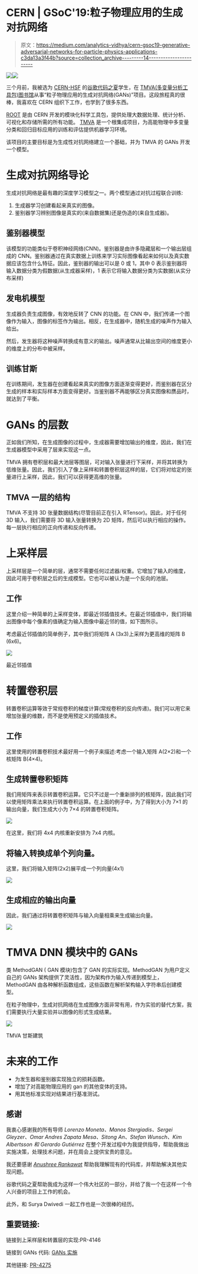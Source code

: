 # CERN | GSoC'19:粒子物理应用的生成对抗网络

> 原文：<https://medium.com/analytics-vidhya/cern-gsoc19-generative-adversarial-networks-for-particle-physics-applications-c3da13a3f44b?source=collection_archive---------14----------------------->

![](img/8796f55f7448b5a16ff97c83f4defd39.png)![](img/2361997c25c057f3dcd6f2a683168030.png)

三个月前，我被选为 [CERN-HSF](https://home.cern/) 的[谷歌代码之夏](https://summerofcode.withgoogle.com)学生，在 [TMVA(多变量分析工具包)图书馆](https://root.cern/tmva)从事“粒子物理应用的生成对抗网络(GANs)”项目。这段旅程真的很棒，我喜欢在 CERN 组织下工作，也学到了很多东西。

[ROOT](https://root.cern/) 是由 CERN 开发的模块化科学工具包，提供处理大数据处理、统计分析、可视化和存储所需的所有功能。 [TMVA](https://root.cern/tmva) 是一个根集成项目，为高能物理中多变量分类和回归目标应用的训练和评估提供机器学习环境。

该项目的主要目标是为生成性对抗网络建立一个基础，并为 TMVA 的 GANs 开发一个模型。

# 生成对抗网络导论

生成对抗网络是最有趣的深度学习模型之一。两个模型通过对抗过程联合训练:

1.  生成器学习创建看起来真实的图像。
2.  鉴别器学习辨别图像是真实的(来自数据集)还是伪造的(来自生成器)。

## 鉴别器模型

该模型的功能类似于卷积神经网络(CNN)。鉴别器是由许多隐藏层和一个输出层组成的 CNN。鉴别器通过在真实数据上训练来学习实际图像看起来如何以及真实数据应该包含什么特征。因此，鉴别器的输出可以是 0 或 1，其中 0 表示鉴别器将输入数据分类为假数据(从生成器采样)，1 表示它将输入数据分类为实数据(从实分布采样)

## 发电机模型

生成器负责生成图像，有效地反转了 CNN 的功能。在 CNN 中，我们传递一个图像作为输入，图像的标签作为输出。相反，在生成器中，随机生成的噪声作为输入给出。

然后，发生器将这种噪声转换成有意义的输出。噪声通常从比输出空间的维度更小的维度上的分布中被采样。

## 训练甘斯

在训练期间，发生器在创建看起来真实的图像方面逐渐变得更好，而鉴别器在区分生成的样本和实际样本方面变得更好。当鉴别器不再能够区分真实图像和赝品时，就达到了平衡。

# GANs 的层数

正如我们所知，在生成图像的过程中，生成器需要增加输出的维度，因此，我们在生成器模型中采用了层来实现这一点。

TMVA 拥有卷积层和最大池层等图层，可对输入张量进行下采样，并将其转换为低维张量。因此，我们引入了像上采样和转置卷积层这样的层，它们将对给定的张量进行上采样，因此，我们可以获得更高维的张量。

## TMVA 一层的结构

TMVA 不支持 3D 张量数据结构(尽管目前正在引入 RTensor)。因此，对于任何 3D 输入，我们需要将 3D 输入张量转换为 2D 矩阵，然后可以执行相应的操作。每一层执行相应的正向传递和反向传递。

# 上采样层

上采样层是一个简单的层，通常不需要任何过滤器/权重。它增加了输入的维度，因此可用于卷积层之后的生成模型。它也可以被认为是一个反向的池层。

## 工作

这里介绍一种简单的上采样变体，即最近邻插值技术。在最近邻插值中，我们将输出图像中每个像素的值确定为输入图像中最近邻的值，如下图所示。

考虑最近邻插值的简单例子，其中我们将矩阵 A (3x3)上采样为更高维的矩阵 B (6x6)。

![](img/a194d367a04143b3f5069fc8b5f2d6fe.png)

最近邻插值

# 转置卷积层

转置卷积运算等效于常规卷积的梯度计算(常规卷积的反向传递)。我们可以用它来增加张量的维数，而不是使用预定义的插值技术。

## 工作

这里使用的转置卷积技术最好用一个例子来描述:考虑一个输入矩阵 A(2×2)和一个核矩阵 B(4×4)。

## 生成转置卷积矩阵

我们用矩阵来表示转置卷积运算。它只不过是一个重新排列的核矩阵，因此我们可以使用矩阵乘法来执行转置卷积运算。在上面的例子中，为了得到大小为 7×1 的输出向量，我们生成大小为 7×4 的转置卷积矩阵。

![](img/709a839e97e446a13faa7a33392e98fd.png)

在这里，我们将 4x4 内核重新安排为 7x4 内核。

## 将输入转换成单个列向量。

这里，我们将输入矩阵(2x2)展平成一个列向量(4x1)

![](img/dbb93f5413aab680265cb996b846157a.png)

## 生成相应的输出向量

因此，我们通过将转置卷积矩阵与输入向量相乘来生成输出向量。

![](img/f92d944e6614d6d0757c2fc2070149e3.png)

# TMVA DNN 模块中的 GANs

类 MethodGAN ( GAN 模块)包含了 GAN 的实际实现。MethodGAN 为用户定义自己的 GANs 架构提供了灵活性，因为架构作为输入传递到模型上，MethodGAN 由各种解析函数组成，这些函数在解析架构输入字符串后创建模型。

在粒子物理中，生成对抗网络在生成图像方面非常有用，作为实验的替代方案，我们需要执行大量实验并以图像的形式生成结果。

![](img/4dc0b080618a77637eaa3e29e971ac4a.png)

TMVA 甘斯建筑

# 未来的工作

*   为发生器和鉴别器实现独立的损耗函数。
*   增加了对高能物理应用的 gan 的其他变体的支持。
*   用其他标准实现对结果进行基准测试。

## 感谢

我衷心感谢我的所有导师 *Lorenzo Moneta、Manos Stergiadis、Sergei Gleyzer、Omar Andres Zapata Mesa、Sitong An、Stefan Wunsch、Kim Albertsson 和 Gerardo Gutiérrez* 在整个开发过程中为我提供指导，帮助我做出实施决策，处理技术问题，并在周会上提供宝贵的意见。

我还要感谢 [*Anushree Rankawat*](/@anushreerankawat110) 帮助我理解现有的代码库，并帮助解决其他实现问题。

谷歌代码之夏帮助我成为这样一个伟大社区的一部分，并给了我一个在这样一个令人兴奋的项目上工作的机会。

此外，和 Surya Dwivedi 一起工作也是一次很棒的经历。

## 重要链接:

链接到上采样层和转置层的实现:PR-4146

链接到 GANs 代码: [GANs 实施](https://github.com/Ask149/root/tree/dev/ashish/temp)

其他链接: [PR-4275](https://github.com/root-project/root/pull/4275)
